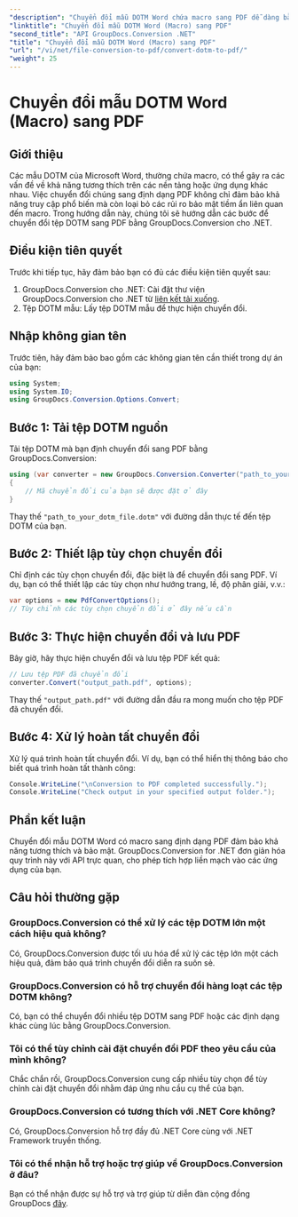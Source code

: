 ```yaml
---
"description": "Chuyển đổi mẫu DOTM Word chứa macro sang PDF dễ dàng bằng GroupDocs.Conversion cho .NET. Đảm bảo khả năng tương thích và bảo mật với các bước đơn giản."
"linktitle": "Chuyển đổi mẫu DOTM Word (Macro) sang PDF"
"second_title": "API GroupDocs.Conversion .NET"
"title": "Chuyển đổi mẫu DOTM Word (Macro) sang PDF"
"url": "/vi/net/file-conversion-to-pdf/convert-dotm-to-pdf/"
"weight": 25
---
```


# Chuyển đổi mẫu DOTM Word (Macro) sang PDF

## Giới thiệu
Các mẫu DOTM của Microsoft Word, thường chứa macro, có thể gây ra các vấn đề về khả năng tương thích trên các nền tảng hoặc ứng dụng khác nhau. Việc chuyển đổi chúng sang định dạng PDF không chỉ đảm bảo khả năng truy cập phổ biến mà còn loại bỏ các rủi ro bảo mật tiềm ẩn liên quan đến macro. Trong hướng dẫn này, chúng tôi sẽ hướng dẫn các bước để chuyển đổi tệp DOTM sang PDF bằng GroupDocs.Conversion cho .NET.
## Điều kiện tiên quyết
Trước khi tiếp tục, hãy đảm bảo bạn có đủ các điều kiện tiên quyết sau:
1. GroupDocs.Conversion cho .NET: Cài đặt thư viện GroupDocs.Conversion cho .NET từ [liên kết tải xuống](https://releases.groupdocs.com/conversion/net/). 
2. Tệp DOTM mẫu: Lấy tệp DOTM mẫu để thực hiện chuyển đổi.

## Nhập không gian tên
Trước tiên, hãy đảm bảo bao gồm các không gian tên cần thiết trong dự án của bạn:
```csharp
using System;
using System.IO;
using GroupDocs.Conversion.Options.Convert;
```
## Bước 1: Tải tệp DOTM nguồn
Tải tệp DOTM mà bạn định chuyển đổi sang PDF bằng GroupDocs.Conversion:
```csharp
using (var converter = new GroupDocs.Conversion.Converter("path_to_your_dotm_file.dotm"))
{
    // Mã chuyển đổi của bạn sẽ được đặt ở đây
}
```
Thay thế `"path_to_your_dotm_file.dotm"` với đường dẫn thực tế đến tệp DOTM của bạn.
## Bước 2: Thiết lập tùy chọn chuyển đổi
Chỉ định các tùy chọn chuyển đổi, đặc biệt là để chuyển đổi sang PDF. Ví dụ, bạn có thể thiết lập các tùy chọn như hướng trang, lề, độ phân giải, v.v.:
```csharp
var options = new PdfConvertOptions();
// Tùy chỉnh các tùy chọn chuyển đổi ở đây nếu cần
```
## Bước 3: Thực hiện chuyển đổi và lưu PDF
Bây giờ, hãy thực hiện chuyển đổi và lưu tệp PDF kết quả:
```csharp
// Lưu tệp PDF đã chuyển đổi
converter.Convert("output_path.pdf", options);
```
Thay thế `"output_path.pdf"` với đường dẫn đầu ra mong muốn cho tệp PDF đã chuyển đổi.
## Bước 4: Xử lý hoàn tất chuyển đổi
Xử lý quá trình hoàn tất chuyển đổi. Ví dụ, bạn có thể hiển thị thông báo cho biết quá trình hoàn tất thành công:
```csharp
Console.WriteLine("\nConversion to PDF completed successfully.");
Console.WriteLine("Check output in your specified output folder.");
```

## Phần kết luận
Chuyển đổi mẫu DOTM Word có macro sang định dạng PDF đảm bảo khả năng tương thích và bảo mật. GroupDocs.Conversion for .NET đơn giản hóa quy trình này với API trực quan, cho phép tích hợp liền mạch vào các ứng dụng của bạn.
## Câu hỏi thường gặp
### GroupDocs.Conversion có thể xử lý các tệp DOTM lớn một cách hiệu quả không?
Có, GroupDocs.Conversion được tối ưu hóa để xử lý các tệp lớn một cách hiệu quả, đảm bảo quá trình chuyển đổi diễn ra suôn sẻ.
### GroupDocs.Conversion có hỗ trợ chuyển đổi hàng loạt các tệp DOTM không?
Có, bạn có thể chuyển đổi nhiều tệp DOTM sang PDF hoặc các định dạng khác cùng lúc bằng GroupDocs.Conversion.
### Tôi có thể tùy chỉnh cài đặt chuyển đổi PDF theo yêu cầu của mình không?
Chắc chắn rồi, GroupDocs.Conversion cung cấp nhiều tùy chọn để tùy chỉnh cài đặt chuyển đổi nhằm đáp ứng nhu cầu cụ thể của bạn.
### GroupDocs.Conversion có tương thích với .NET Core không?
Có, GroupDocs.Conversion hỗ trợ đầy đủ .NET Core cùng với .NET Framework truyền thống.
### Tôi có thể nhận hỗ trợ hoặc trợ giúp về GroupDocs.Conversion ở đâu?
Bạn có thể nhận được sự hỗ trợ và trợ giúp từ diễn đàn cộng đồng GroupDocs [đây](https://forum.groupdocs.com/c/conversion/11).
